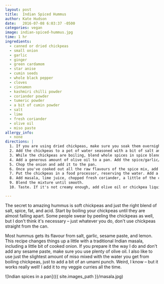 ```yaml
---
layout: post
title:  Indian Spiced Hummus
author: Kate Hudson
date:   2016-07-08 6:03:37 -0500
categories: vegan
image: indian-spiced-hummus.jpg
time: 1 hr
ingredients:
  - canned or dried chickpeas
  - small onion
  - garlic
  - ginger
  - green cardamom
  - star anise
  - cumin seeds
  - whole black pepper
  - cloves
  - cinnamon
  - kashmiri chilli powder
  - coriander powder
  - tumeric powder
  - a bit of cumin powder
  - salt
  - lime
  - fresh coriander
  - olive oil
  - miso paste
allergy_info:
  - none
directions: |
  1. If you are using dried chickpeas, make sure you soak them overnight. If you are using canned, drain and wash them in a sieve.
  2. Add the chickpeas to a pot of water seasoned with a bit of salt and cumin powder. Boil them until you can easily mush one between two fingers.
  3. While the chickpeas are boiling, blend whole spices in spice blender together with plenty of ginger and garlic. You can also use a mortar and pestle.
  4. Add a generous amount of olive oil to a pan. Add the spice/garlic/ginger mixture.
  5. Chop the onion and add it to the pan.
  6. Once you've cooked out all the raw flavours of the spice mix, add chilli powder, coriander powder, tumeric, and cumin powder. Cook for a few more minutes and turn off the heat.
  7. Put the chickpeas in a food processor, reserving the water. Add a teaspoon or so of miso to the water and stir.
  8. Add masala, lime juice, chopped fresh coriander, a little of the chickpea liquid, and more olive oil if desired.
  9. Blend the mixture until smooth.
  10. Taste. If it's not creamy enough, add olive oil or chickpea liquid. The liquid will be quite salty but you can add more salt if needed.

---
```


The secret to amazing hummus is soft chickpeas and just the right blend of salt, spice, fat, and acid. Start by boiling your chickpeas until they are almost falling apart. Some people swear by peeling the chickpeas as well, but I don't think it's necessary – just whatever you do, don't use chickpeas straight from the can.

Most hummus gets its flavour from salt, garlic, sesame paste, and lemon. This recipe changes things up a little with a traditional Indian masala, including a little bit of cooked onion. If you prepare it the way I do and don't add any sesame paste, make sure you use plenty of olive oil. I also like to use just the slightest amount of miso mixed with the water you get from boiling chickpeas, just to add a bit of an umami punch. Weird, I know – but it works really well! I add it to my veggie curries all the time.

![Indian spices in a pan]({{ site.images_path }}/masala.jpg)
